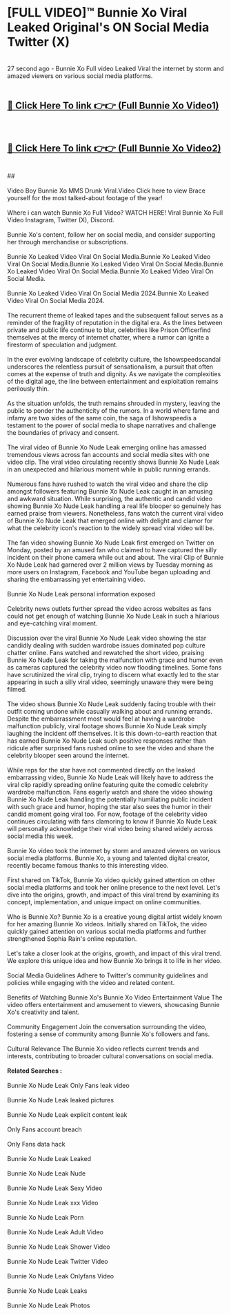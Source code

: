 # [FULL VIDEO]™ Bunnie Xo Viral Leaked Original's ON Social Media Twitter (X) <br>
<br>
27 second ago - Bunnie Xo Full video Leaked Viral the internet by storm and amazed viewers on various social media platforms.<br>

 <br>

##  <a href="https://play.123hd.live?title=Full Bunnie_Xo&ref=git">🔴 Click Here To link 👉👉 (Full Bunnie Xo Video1)</a><br>
  <br>

##  <a href="https://play.123hd.live?title=Full Bunnie_Xo&ref=git">🔴 Click Here To link 👉👉 (Full Bunnie Xo Video2)</a><br>
  <br>
  ##


  <br>

  <br>
Video Boy Bunnie Xo MMS Drunk Viral.Video Click here to view Brace yourself for the most talked-about footage of the year!
<br><br>
Where i can watch Bunnie Xo Full Video? WATCH HERE! Viral Bunnie Xo Full Video Instagram, Twitter (X), Discord.
<br><br>
Bunnie Xo's content, follow her on social media, and consider supporting her through merchandise or subscriptions.
<br><br>
Bunnie Xo Leaked Video Viral On Social Media.Bunnie Xo Leaked Video Viral On Social Media.Bunnie Xo Leaked Video Viral On Social Media.Bunnie Xo Leaked Video Viral On Social Media.Bunnie Xo Leaked Video Viral On Social Media.
<br><br>
Bunnie Xo Leaked Video Viral On Social Media 2024.Bunnie Xo Leaked Video Viral On Social Media 2024.
<br><br>
The recurrent theme of leaked tapes and the subsequent fallout serves as a reminder of the fragility of reputation in the digital era. As the lines between private and public life continue to blur, celebrities like Prison Officerfind themselves at the mercy of internet chatter, where a rumor can ignite a firestorm of speculation and judgment.
<br><br>
In the ever evolving landscape of celebrity culture, the Ishowspeedscandal underscores the relentless pursuit of sensationalism, a pursuit that often comes at the expense of truth and dignity. As we navigate the complexities of the digital age, the line between entertainment and exploitation remains perilously thin.
<br><br>
As the situation unfolds, the truth remains shrouded in mystery, leaving the public to ponder the authenticity of the rumors. In a world where fame and infamy are two sides of the same coin, the saga of Ishowspeedis a testament to the power of social media to shape narratives and challenge the boundaries of privacy and consent.
<br><br>
The viral video of Bunnie Xo Nude Leak emerging online has amassed tremendous views across fan accounts and social media sites with one video clip. The viral video circulating recently shows Bunnie Xo Nude Leak in an unexpected and hilarious moment while in public running errands.
<br><br>
Numerous fans have rushed to watch the viral video and share the clip amongst followers featuring Bunnie Xo Nude Leak caught in an amusing and awkward situation. While surprising, the authentic and candid video showing Bunnie Xo Nude Leak handling a real life blooper so genuinely has earned praise from viewers. Nonetheless, fans watch the current viral video of Bunnie Xo Nude Leak that emerged online with delight and clamor for what the celebrity icon's reaction to the widely spread viral video will be.
<br><br>
The fan video showing Bunnie Xo Nude Leak first emerged on Twitter on Monday, posted by an amused fan who claimed to have captured the silly incident on their phone camera while out and about. The viral Clip of Bunnie Xo Nude Leak had garnered over 2 million views by Tuesday morning as more users on Instagram, Facebook and YouTube began uploading and sharing the embarrassing yet entertaining video.
<br><br>
Bunnie Xo Nude Leak personal information exposed
<br><br>
Celebrity news outlets further spread the video across websites as fans could not get enough of watching Bunnie Xo Nude Leak in such a hilarious and eye-catching viral moment.
<br><br>
Discussion over the viral Bunnie Xo Nude Leak video showing the star candidly dealing with sudden wardrobe issues dominated pop culture chatter online. Fans watched and rewatched the short video, praising Bunnie Xo Nude Leak for taking the malfunction with grace and humor even as cameras captured the celebrity video now flooding timelines. Some fans have scrutinized the viral clip, trying to discern what exactly led to the star appearing in such a silly viral video, seemingly unaware they were being filmed.
<br><br>
The video shows Bunnie Xo Nude Leak suddenly facing trouble with their outfit coming undone while casually walking about and running errands. Despite the embarrassment most would feel at having a wardrobe malfunction publicly, viral footage shows Bunnie Xo Nude Leak simply laughing the incident off themselves. It is this down-to-earth reaction that has earned Bunnie Xo Nude Leak such positive responses rather than ridicule after surprised fans rushed online to see the video and share the celebrity blooper seen around the internet.
<br><br>
While reps for the star have not commented directly on the leaked embarrassing video, Bunnie Xo Nude Leak will likely have to address the viral clip rapidly spreading online featuring quite the comedic celebrity wardrobe malfunction. Fans eagerly watch and share the video showing Bunnie Xo Nude Leak handling the potentially humiliating public incident with such grace and humor, hoping the star also sees the humor in their candid moment going viral too. For now, footage of the celebrity video continues circulating with fans clamoring to know if Bunnie Xo Nude Leak will personally acknowledge their viral video being shared widely across social media this week.
<br><br>
Bunnie Xo video took the internet by storm and amazed viewers on various social media platforms. Bunnie Xo, a young and talented digital creator, recently became famous thanks to this interesting video.
<br><br>
First shared on TikTok, Bunnie Xo video quickly gained attention on other social media platforms and took her online presence to the next level. Let's dive into the origins, growth, and impact of this viral trend by examining its concept, implementation, and unique impact on online communities.
<br><br>
Who is Bunnie Xo? Bunnie Xo is a creative young digital artist widely known for her amazing Bunnie Xo videos. Initially shared on TikTok, the video quickly gained attention on various social media platforms and further strengthened Sophia Rain's online reputation.
<br><br>
Let's take a closer look at the origins, growth, and impact of this viral trend. We explore this unique idea and how Bunnie Xo brings it to life in her video.
<br><br>
Social Media Guidelines Adhere to Twitter's community guidelines and policies while engaging with the video and related content.
<br><br>
Benefits of Watching Bunnie Xo's Bunnie Xo Video Entertainment Value The video offers entertainment and amusement to viewers, showcasing Bunnie Xo's creativity and talent.
<br><br>
Community Engagement Join the conversation surrounding the video, fostering a sense of community among Bunnie Xo's followers and fans.
<br><br>
Cultural Relevance The Bunnie Xo video reflects current trends and interests, contributing to broader cultural conversations on social media.
<br><br>
<strong>Related Searches :</strong>
<br><br>
Bunnie Xo Nude Leak Only Fans leak video
<br><br>
Bunnie Xo Nude Leak leaked pictures
<br><br>
Bunnie Xo Nude Leak explicit content leak
<br><br>
Only Fans account breach
<br><br>
Only Fans data hack
<br><br>
Bunnie Xo Nude Leak Leaked
<br><br>
Bunnie Xo Nude Leak Nude
<br><br>
Bunnie Xo Nude Leak Sexy Video
<br><br>
Bunnie Xo Nude Leak xxx Video
<br><br>
Bunnie Xo Nude Leak Porn
<br><br>
Bunnie Xo Nude Leak Adult Video
<br><br>
Bunnie Xo Nude Leak Shower Video
<br><br>
Bunnie Xo Nude Leak Twitter Video
<br><br>
Bunnie Xo Nude Leak Onlyfans Video
<br><br>
Bunnie Xo Nude Leak Leaks
<br><br>
Bunnie Xo Nude Leak Photos
